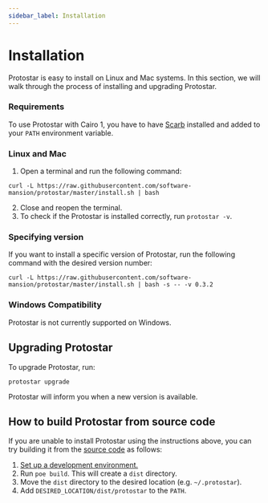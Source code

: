 ```yaml
---
sidebar_label: Installation
---
```


# Installation

Protostar is easy to install on Linux and Mac systems. In this section, we will walk through the process of installing and upgrading Protostar.

### Requirements
To use Protostar with Cairo 1, you have to have [Scarb](https://docs.swmansion.com/scarb/docs/install) installed and added to your `PATH` environment variable. 

### Linux and Mac
1. Open a terminal and run the following command:
```console
curl -L https://raw.githubusercontent.com/software-mansion/protostar/master/install.sh | bash
```
2. Close and reopen the terminal.
3. To check if the Protostar is installed correctly, run `protostar -v`.

### Specifying version

If you want to install a specific version of Protostar, run the following command with the desired version number:

```console
curl -L https://raw.githubusercontent.com/software-mansion/protostar/master/install.sh | bash -s -- -v 0.3.2
```

### Windows Compatibility
Protostar is not currently supported on Windows.

## Upgrading Protostar
To upgrade Protostar, run:
```shell
protostar upgrade
```
Protostar will inform you when a new version is available.


## How to build Protostar from source code
If you are unable to install Protostar using the instructions above, you can try building it from the [source code](https://github.com/software-mansion/protostar) as follows:

1. [Set up a development environment.](https://github.com/software-mansion/protostar#setting-up-environment)
1. Run `poe build`. This will create a `dist` directory.
1. Move the `dist` directory to the desired location (e.g. `~/.protostar`).
1. Add `DESIRED_LOCATION/dist/protostar` to the `PATH`.